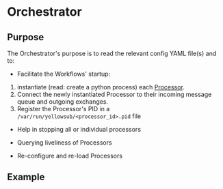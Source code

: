 # Orchestrator

## Purpose

The Orchestrator's purpose is to read the relevant config YAML file(s) and to:

* Facilitate the Workflows' startup: 

 1. instantiate (read: create a python process) each [Processor](/Nomenclature#Processor).
 2. Connect the newly instantiated Processor to their incoming message queue and outgoing exchanges.
 3. Register the Processor's PID in a `/var/run/yellowsub/<processor_id>.pid` file

* Help in stopping all or individual processors

* Querying liveliness of Processors

* Re-configure and re-load Processors
  

## Example

